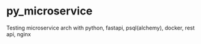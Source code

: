 # py_microservice
Testing microservice arch with python, fastapi, psql(alchemy), docker, rest api, nginx
